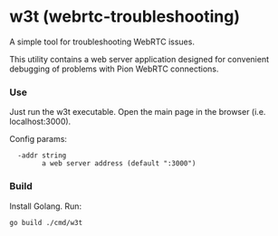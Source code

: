 # w3t (webrtc-troubleshooting)

A simple tool for troubleshooting WebRTC issues.

This utility contains a web server application designed for convenient debugging of problems with Pion WebRTC connections.

### Use

Just run the w3t executable. Open the main page in the browser (i.e. localhost:3000).

Config params:

```
  -addr string
        a web server address (default ":3000")
```

### Build

Install Golang. Run:

```
go build ./cmd/w3t
```
